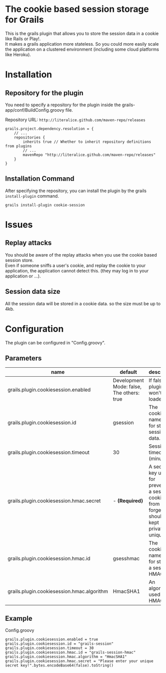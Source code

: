 # The cookie based session storage for Grails

This is the grails plugin that allows you to store the session data in a cookie like Rails or Play!.<br />
It makes a grails application more stateless. So you could more easily scale the application on a clustered environment (including some cloud platforms like Heroku).

# Installation

## Repository for the plugin

You need to specify a repository for the plugin inside the grails-app/conf/BuildConfig.groovy file.

Repository URL: `http://literalice.github.com/maven-repo/releases`

    grails.project.dependency.resolution = {
        // ...
        repositories {
            inherits true // Whether to inherit repository definitions from plugins
            // ...
            mavenRepo "http://literalice.github.com/maven-repo/releases"
        }
    }


## Installation Command

After specifying the repository, you can install the plugin by the grails `install-plugin` command.

`grails install-plugin cookie-session`


# Issues

## Replay attacks

You should be aware of the replay attacks when you use the cookie based session store.<br />
Even if someone sniffs a user's cookie, and replay the cookie to your application, the application cannot detect this. (they may log in to your application or ...).

## Session data size

All the session data will be stored in a cookie data. so the size must be up to 4kb.

# Configuration

The plugin can be configured in "Config.groovy".

## Parameters

<table>
  <thead>
    <tr>
      <th>name</th>
      <th>default</th>
      <th>description</th>
    </tr>
  </thead>
  <tbody>
    <tr>
       <td>grails.plugin.cookiesession.enabled</td>
       <td>Development Mode: false, The others: true</td>
       <td>If false, the plugin won't be loaded.</td>
    </tr>
    <tr>
       <td>grails.plugin.cookiesession.id</td>
       <td>gsession</td>
       <td>The cookie's name used for storing session data.</td>
    </tr>
    <tr>
       <td>grails.plugin.cookiesession.timeout</td>
       <td>30</td>
       <td>Session timeout (minutes)</td>
    </tr>
    <tr>
       <td>grails.plugin.cookiesession.hmac.secret</td>
       <td>- <strong>(Required)</strong></td>
       <td>A secret key used for preventing a session cookie from being forged. It's should be kept private and unique.</td>
    </tr>
    <tr>
       <td>grails.plugin.cookiesession.hmac.id</td>
       <td>gsesshmac</td>
       <td>The cookie's name used for storing a session HMAC.</td>
    </tr>
    <tr>
       <td>grails.plugin.cookiesession.hmac.algorithm</td>
       <td>HmacSHA1</td>
       <td>An algorithm used for an HMAC.</td>
    </tr>
  </tbody>
</table>

## Example

Config.groovy

    grails.plugin.cookiesession.enabled = true
    grails.plugin.cookiesession.id = "grails-session"
    grails.plugin.cookiesession.timeout = 30
    grails.plugin.cookiesession.hmac.id = "grails-session-hmac"
    grails.plugin.cookiesession.hmac.algorithm = "HmacSHA1"
    grails.plugin.cookiesession.hmac.secret = "Please enter your unique secret key!".bytes.encodeBase64(false).toString()

